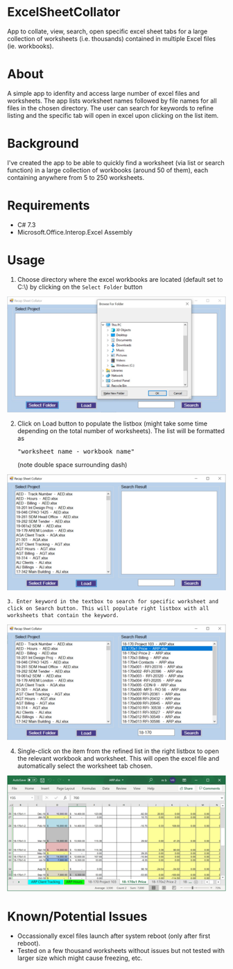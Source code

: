 # ExcelSheetCollator
App to collate, view, search, open specific excel sheet tabs for a large collection of worksheets (i.e. thousands) contained in multiple Excel files (ie. workbooks).

# About
A simple app to idenfity and access large number of excel files and worksheets. The app lists worksheet names followed by file names for all files in the chosen directory. The user can search for keywords to refine listing and the specific tab will open in excel upon clicking on the list item.

# Background
I've created the app to be able to quickly find a worksheet (via list or search function) in a large collection of workbooks (around 50 of them), each containing anywhere from 5 to 250 worksheets. 

# Requirements
  - C# 7.3
  - Microsoft.Office.Interop.Excel Assembly

# Usage
  1. Choose directory where the excel workbooks are located (default set to C:\\) by clicking on the `Select Folder` button
  
  ![](/images/Excel_1.jpg)


  2. Click on Load button to populate the listbox (might take some time depending on the total number of worksheets). The list will be formatted as <pre>"worksheet name  -  workbook name"</pre> (note double space surrounding dash)
  
  ![](/images/Excel_2.jpg)


    3. Enter keyword in the textbox to search for specific worksheet and click on Search button. This will populate right listbox with all worksheets that contain the keyword.
  
  ![](/images/Excel_3.jpg)

  4. Single-click on the item from the refined list in the right listbox to open the relevant workbook and worksheet. This will open the excel file and automatically select the worksheet tab chosen.
  
  ![](/images/Excel_4.jpg)

# Known/Potential Issues
  - Occassionally excel files launch after system reboot (only after first reboot).
  - Tested on a few thousand worksheets without issues but not tested with larger size which might cause freezing, etc.

